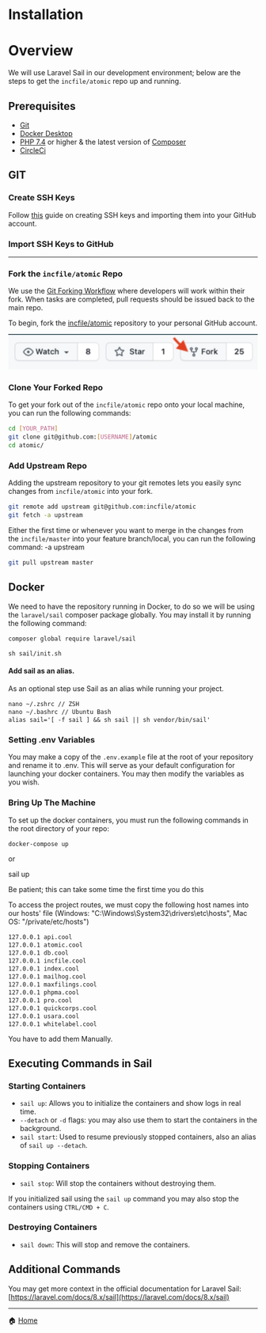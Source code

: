 # Installation

# Overview

We will use Laravel Sail in our development environment; below are the steps to get the `incfile/atomic` repo up and running.

  

## Prerequisites

*   [Git](https://git-scm.com/book/en/v2/Getting-Started-Installing-Git)
*   [Docker Desktop](https://docs.docker.com/engine/install/)
*   [PHP 7.4](https://www.php.net/downloads.php) or higher & the latest version of [Composer](https://getcomposer.org/download/)
*   [CircleCi](https://app.clickup.com/2403958/v/dc/29bkp-891/29bkp-16365?block=block-99b317e3-1c57-43dc-b42e-488d64e8b11f)
  

## GIT

### Create SSH Keys

Follow [this](https://docs.github.com/en/github/authenticating-to-github/connecting-to-github-with-ssh/generating-a-new-ssh-key-and-adding-it-to-the-ssh-agent) guide on creating SSH keys and importing them into your GitHub account.

  

### Import SSH Keys to GitHub

-----

  

### Fork the `incfile/atomic` Repo

We use the [Git Forking Workflow](https://www.atlassian.com/git/tutorials/comparing-workflows/gitflow-workflow) where developers will work within their fork. When tasks are completed, pull requests should be issued back to the main repo.

  

To begin, fork the [incfile/atomic](https://github.com/incfile/atomic) repository to your personal GitHub account.

  

![](./images/GitFork.png)

###   

### Clone Your Forked Repo

To get your fork out of the `incfile/atomic` repo onto your local machine, you can run the following commands:

```bash
cd [YOUR_PATH]
git clone git@github.com:[USERNAME]/atomic
cd atomic/
```

  

### Add Upstream Repo

Adding the upstream repository to your git remotes lets you easily sync changes from `incfile/atomic` into your fork.

```bash
git remote add upstream git@github.com:incfile/atomic
git fetch -a upstream
```

  

Either the first time or whenever you want to merge in the changes from the `incfile/master` into your feature branch/local, you can run the following command: -a upstream

```bash
git pull upstream master
```

  

## Docker

We need to have the repository running in Docker, to do so we will be using the `laravel/sail` composer package globally. You may install it by running the following command:

```plain
composer global require laravel/sail
```

  

```plain
sh sail/init.sh
```

#### Add sail as an alias. 

As an optional step use Sail as an alias while running your project.

```plain
nano ~/.zshrc // ZSH 
nano ~/.bashrc // Ubuntu Bash 
alias sail='[ -f sail ] && sh sail || sh vendor/bin/sail' 
```

### Setting .env Variables

You may make a copy of the `.env.example` file at the root of your repository and rename it to .env. This will serve as your default configuration for launching your docker containers. You may then modify the variables as you wish.

  

### Bring Up The Machine

To set up the docker containers, you must run the following commands in the root directory of your repo:

```plain
docker-compose up
```

or

sail up

Be patient; this can take some time the first time you do this

  

To access the project routes, we must copy the following host names into our hosts' file (Windows: "C:\\Windows\\System32\\drivers\\etc\\hosts", Mac OS: "/private/etc/hosts")

```plain
127.0.0.1 api.cool
127.0.0.1 atomic.cool
127.0.0.1 db.cool
127.0.0.1 incfile.cool
127.0.0.1 index.cool
127.0.0.1 mailhog.cool
127.0.0.1 maxfilings.cool
127.0.0.1 phpma.cool
127.0.0.1 pro.cool
127.0.0.1 quickcorps.cool
127.0.0.1 usara.cool
127.0.0.1 whitelabel.cool
```

You have to add them Manually.

## Executing Commands in Sail

### Starting Containers

  

*   `sail up`: Allows you to initialize the containers and show logs in real time.
*   `--detach` or `-d` flags: you may also use them to start the containers in the background.
*   `sail start`: Used to resume previously stopped containers, also an alias of `sail up --detach`.

  

### Stopping Containers

*   `sail stop`: Will stop the containers without destroying them.

  

If you initialized sail using the `sail up` command you may also stop the containers using `CTRL/CMD + C`.

  

### Destroying Containers

*   `sail down`: This will stop and remove the containers.

  

## Additional Commands

You may get more context in the official documentation for Laravel Sail: [https://laravel.com/docs/8.x/sail](https://laravel.com/docs/8.x/sail)

  

  

  

  

  

* * *

🏠 [Home](https://example.com/)
